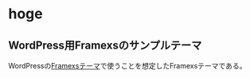 # hoge
WordPress用Framexsのサンプルテーマ
---
WordPressの[Framexsテーマ](https://github.com/inomoto-hironobu/framexs4wordpress)で使うことを想定したFramexsテーマである。
